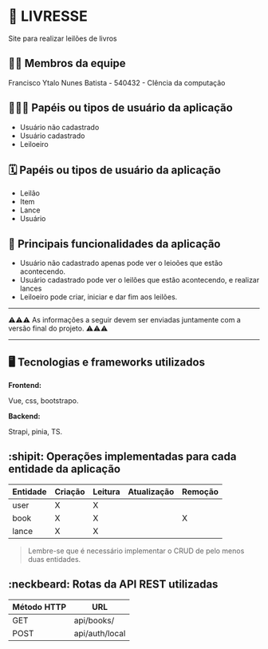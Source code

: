 
# :checkered_flag: LIVRESSE

Site para realizar leilões de livros

## :technologist: Membros da equipe

Francisco Ytalo Nunes Batista - 540432 - CIência da computação

## :people_holding_hands: Papéis ou tipos de usuário da aplicação

- Usuário não cadastrado
- Usuário cadastrado
- Leiloeiro 

## :spiral_calendar: Papéis ou tipos de usuário da aplicação

- Leilão
- Item
- Lance
- Usuário


## :triangular_flag_on_post:	 Principais funcionalidades da aplicação

- Usuário não cadastrado apenas pode ver o leioões que estão acontecendo.
- Usuário cadastrado pode ver o leilões que estão acontecendo, e realizar lances
- Leiloeiro pode criar, iniciar e dar fim aos leilões.


----

:warning::warning::warning: As informações a seguir devem ser enviadas juntamente com a versão final do projeto. :warning::warning::warning:


----

## :desktop_computer: Tecnologias e frameworks utilizados

**Frontend:**

Vue, css, bootstrapo.

**Backend:**

Strapi, pinia, TS.


## :shipit: Operações implementadas para cada entidade da aplicação


| Entidade| Criação | Leitura | Atualização | Remoção |
| --- | --- | --- | --- | --- |
| user| X |  X  |  |  | 
| book | X |   X |  |  X  |  | 
| lance| X|  X |  |  |

> Lembre-se que é necessário implementar o CRUD de pelo menos duas entidades.

## :neckbeard: Rotas da API REST utilizadas

| Método HTTP | URL |
| --- | --- |
| GET | api/books/|
| POST | api/auth/local|

